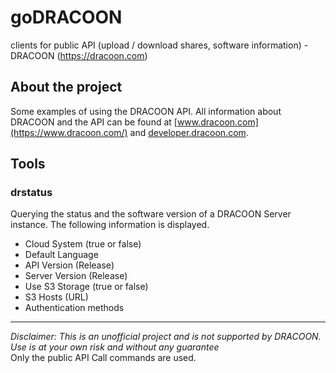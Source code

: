 # goDRACOON
clients for public API (upload / download shares, software information) - DRACOON (https://dracoon.com)

## About the project
Some examples of using the DRACOON API.
All information about DRACOON and the API can be found at [www.dracoon.com](https://www.dracoon.com/) and [developer.dracoon.com](https://developer.dracoon.com/).  

## Tools

### drstatus
  Querying the status and the software version of a DRACOON Server instance. The following information is displayed.  
  * Cloud System (true or false)
  * Default Language
  * API Version (Release)
  * Server Version  (Release)
  * Use S3 Storage (true or false)
  * S3 Hosts (URL)
  * Authentication methods

____
_Disclaimer: This is an unofficial project and is not supported by DRACOON. Use is at your own risk and without any guarantee_  
Only the public API Call commands are used.
